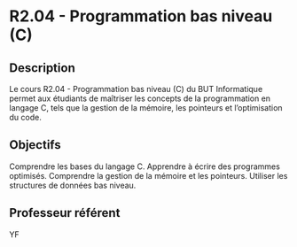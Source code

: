 # R2.04 - Programmation bas niveau (C)
## Description
Le cours R2.04 - Programmation bas niveau (C) du BUT Informatique permet aux étudiants de maîtriser les concepts de la programmation en langage C, tels que la gestion de la mémoire, les pointeurs et l’optimisation du code.

## Objectifs

Comprendre les bases du langage C.
Apprendre à écrire des programmes optimisés.
Comprendre la gestion de la mémoire et les pointeurs.
Utiliser les structures de données bas niveau.

## Professeur référent
YF